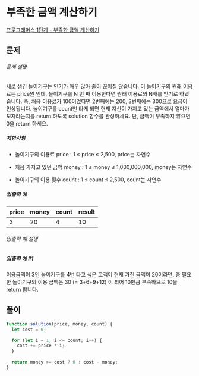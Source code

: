 # 부족한 금액 계산하기

[프로그래머스 1단계 - 부족한 금액 계산하기](https://school.programmers.co.kr/learn/courses/30/lessons/82612)

## 문제

###### 문제 설명

새로 생긴 놀이기구는 인기가 매우 많아 줄이 끊이질 않습니다. 이 놀이기구의 원래 이용료는 price원 인데, 놀이기구를 N 번 째 이용한다면 원래 이용료의 N배를 받기로 하였습니다. 즉, 처음 이용료가 100이었다면 2번째에는 200, 3번째에는 300으로 요금이 인상됩니다.
놀이기구를 count번 타게 되면 현재 자신이 가지고 있는 금액에서 얼마가 모자라는지를 return 하도록 solution 함수를 완성하세요.
단, 금액이 부족하지 않으면 0을 return 하세요.

##### 제한사항

- 놀이기구의 이용료 price : 1 ≤ price ≤ 2,500, price는 자연수

- 처음 가지고 있던 금액 money : 1 ≤ money ≤ 1,000,000,000, money는 자연수

- 놀이기구의 이용 횟수 count : 1 ≤ count ≤ 2,500, count는 자연수

##### 입출력 예

| price | money | count | result |
| ----- | ----- | ----- | ------ |
| 3     | 20    | 4     | 10     |

###### 입출력 예 설명

##### 입출력 예 #1

이용금액이 3인 놀이기구를 4번 타고 싶은 고객이 현재 가진 금액이 20이라면, 총 필요한 놀이기구의 이용 금액은 30 (= 3+6+9+12) 이 되어 10만큼 부족하므로 10을 return 합니다.

## 풀이

```javascript
function solution(price, money, count) {
  let cost = 0;

  for (let i = 1; i <= count; i++) {
    cost += price * i;
  }

  return money >= cost ? 0 : cost - money;
}
```
